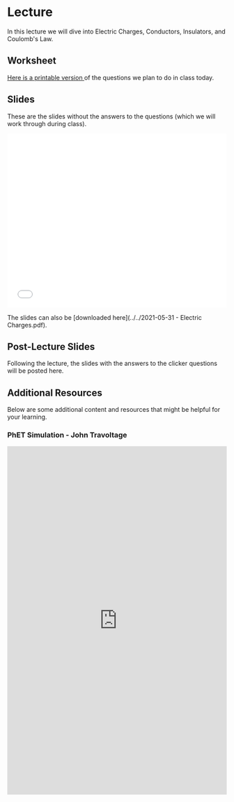 # Lecture

In this lecture we will dive into Electric Charges, Conductors, Insulators, and Coulomb's Law.

## Worksheet

<a href="../../2021-05-31 - Electric Charges_worksheet.pdf">Here is a printable version </a> of the questions we plan to do in class today.

## Slides

These are the slides without the answers to the questions (which we will work through during class).

<iframe src="../../2021-05-31 - Electric Charges.pdf" width="100%" height="400px" frameBorder="0"> </iframe>

The slides can also be [downloaded here](../../2021-05-31 - Electric Charges.pdf).

## Post-Lecture Slides

Following the lecture, the slides with the answers to the clicker questions will be posted here.

<!-- <iframe src="../../2021-05-31 - Electric Charges_post.pdf" width="100%" height="400px" frameBorder="0"> </iframe> -->

## Additional Resources

Below are some additional content and resources that might be helpful for your learning.

### PhET Simulation - John Travoltage

<iframe src="https://phet.colorado.edu/sims/html/john-travoltage/latest/john-travoltage_en.html" width="100%" height="800px" frameBorder="0">

